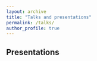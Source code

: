 ```yaml
---
layout: archive
title: "Talks and presentations"
permalink: /talks/
author_profile: true
---
```


<!--{% if site.talkmap_link == true %}

<p style="text-decoration:underline;"><a href="/talkmap.html">See a map of all the places I've given a talk!</a></p>

{% endif %}

{% for post in site.talks reversed %}
  {% include archive-single-talk.html %}
{% endfor %}

-->
## Presentations
